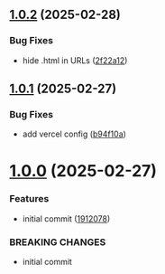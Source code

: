 ## [1.0.2](https://github.com/MuchaSsak/mesku.art/compare/v1.0.1...v1.0.2) (2025-02-28)


### Bug Fixes

* hide .html in URLs ([2f22a12](https://github.com/MuchaSsak/mesku.art/commit/2f22a12c0fdea9ffc0f0bbde80664ca2d895184d))



## [1.0.1](https://github.com/MuchaSsak/mesku.art/compare/v1.0.0...v1.0.1) (2025-02-27)


### Bug Fixes

* add vercel config ([b94f10a](https://github.com/MuchaSsak/mesku.art/commit/b94f10a0a56b0ac68f5e1d122067b984407c1d6c))



# [1.0.0](https://github.com/MuchaSsak/mesku.art/compare/191207808b1df2fafef8231beb6d532a5bbe61cb...v1.0.0) (2025-02-27)


### Features

* initial commit ([1912078](https://github.com/MuchaSsak/mesku.art/commit/191207808b1df2fafef8231beb6d532a5bbe61cb))


### BREAKING CHANGES

* initial commit



